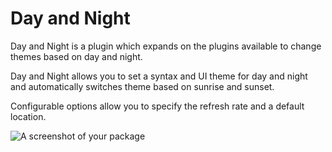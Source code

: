 # Day and Night

Day and Night is a plugin which expands on the plugins available to change themes based on day and night.

Day and Night allows you to set a syntax and UI theme for day and night and automatically switches theme based on sunrise and sunset.

Configurable options allow you to specify the refresh rate and a default location.

![A screenshot of your package](https://f.cloud.github.com/assets/69169/2290250/c35d867a-a017-11e3-86be-cd7c5bf3ff9b.gif)
